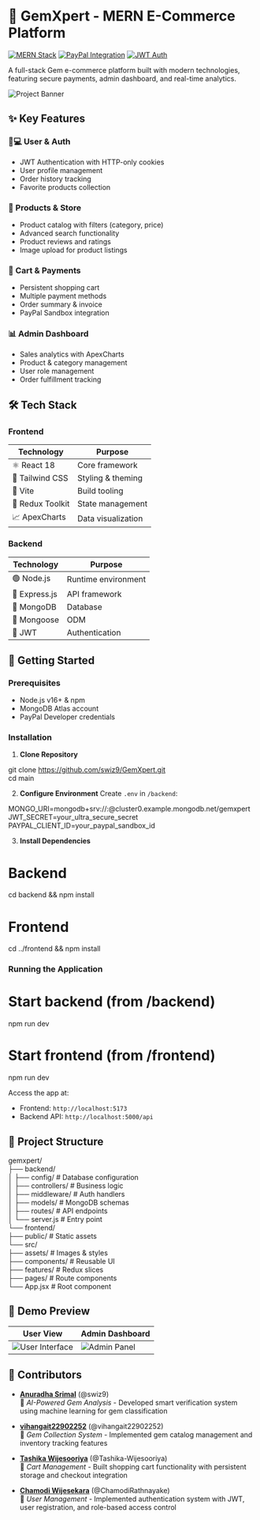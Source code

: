 # 🛒 GemXpert - MERN E-Commerce Platform

[![MERN Stack](https://img.shields.io/badge/MERN-Full%20Stack-blue?style=flat&logo=mongodb&logoColor=white)](https://www.mongodb.com/mern-stack)
[![PayPal Integration](https://img.shields.io/badge/Payment-PayPal-00457C?style=flat&logo=paypal)](https://developer.paypal.com)
[![JWT Auth](https://img.shields.io/badge/Security-JWT-000000?style=flat&logo=jsonwebtokens)](https://jwt.io)<br>

A full-stack Gem e-commerce platform built with modern technologies, featuring secure payments, admin dashboard, and real-time analytics.<br>

![Project Banner](https://via.placeholder.com/1280x500.png?text=GemXpert+E-Commerce+Demo) <!-- Add actual screenshots later -->

## ✨ Key Features

### 👨💻 User & Auth
- JWT Authentication with HTTP-only cookies
- User profile management
- Order history tracking
- Favorite products collection

### 💎 Products & Store
- Product catalog with filters (category, price)
- Advanced search functionality
- Product reviews and ratings
- Image upload for product listings

### 🛒 Cart & Payments
- Persistent shopping cart
- Multiple payment methods
- Order summary & invoice
- PayPal Sandbox integration

### 📊 Admin Dashboard
- Sales analytics with ApexCharts
- Product & category management
- User role management
- Order fulfillment tracking

## 🛠 Tech Stack

### Frontend
| Technology | Purpose |
|------------|---------|
| ⚛️ React 18 | Core framework |
| 🎨 Tailwind CSS | Styling & theming |
| 🚀 Vite | Build tooling |
| 🔄 Redux Toolkit | State management |
| 📈 ApexCharts | Data visualization |

### Backend
| Technology | Purpose |
|------------|---------|
| 🟢 Node.js | Runtime environment |
| 🚆 Express.js | API framework |
| 🍃 MongoDB | Database |
| 🐪 Mongoose | ODM |
| 🔑 JWT | Authentication |

## 🚀 Getting Started

### Prerequisites
- Node.js v16+ & npm
- MongoDB Atlas account
- PayPal Developer credentials

### Installation

1. **Clone Repository**

git clone https://github.com/swiz9/GemXpert.git<br>
cd main

2. **Configure Environment**
Create `.env` in `/backend`:

MONGO_URI=mongodb+srv://<user>:<password>@cluster0.example.mongodb.net/gemxpert<br>
JWT_SECRET=your_ultra_secure_secret<br>
PAYPAL_CLIENT_ID=your_paypal_sandbox_id<br>

 3. **Install Dependencies**

# Backend
cd backend && npm install

# Frontend
cd ../frontend && npm install


### Running the Application

# Start backend (from /backend)
npm run dev

# Start frontend (from /frontend)
npm run dev


Access the app at:
- Frontend: `http://localhost:5173`
- Backend API: `http://localhost:5000/api`

## 📂 Project Structure

gemxpert/<br>
├── backend/<br>
│   ├── config/       # Database configuration<br>
│   ├── controllers/  # Business logic<br>
│   ├── middleware/   # Auth handlers<br>
│   ├── models/       # MongoDB schemas<br>
│   ├── routes/       # API endpoints<br>
│   └── server.js     # Entry point<br>
└── frontend/<br>
    ├── public/       # Static assets<br>
    └── src/<br>
        ├── assets/   # Images & styles<br>
        ├── components/ # Reusable UI<br>
        ├── features/  # Redux slices<br>
        ├── pages/     # Route components<br>
        └── App.jsx    # Root component<br>


## 📸 Demo Preview

| User View | Admin Dashboard |
|-----------|-----------------|
| ![User Interface](https://via.placeholder.com/400x250.png?text=Product+Page) | ![Admin Panel](https://via.placeholder.com/400x250.png?text=Sales+Analytics) |


## 🤝 Contributors

- **[Anuradha Srimal](https://github.com/swiz9)** (@swiz9)  
  🧠 *AI-Powered Gem Analysis* - Developed smart verification system using machine learning for gem classification

- **[vihangait22902252](https://github.com/vihangait22902252)** (@vihangait22902252)  
  💎 *Gem Collection System* - Implemented gem catalog management and inventory tracking features

- **[Tashika Wijesooriya](https://github.com/Tashika-Wijesooriya)** (@Tashika-Wijesooriya)  
  🛒 *Cart Management* - Built shopping cart functionality with persistent storage and checkout integration

- **[Chamodi Wijesekara](https://github.com/ChamodiRathnayeka)** (@ChamodiRathnayake)  
  👤 *User Management* - Implemented authentication system with JWT, user registration, and role-based access control


